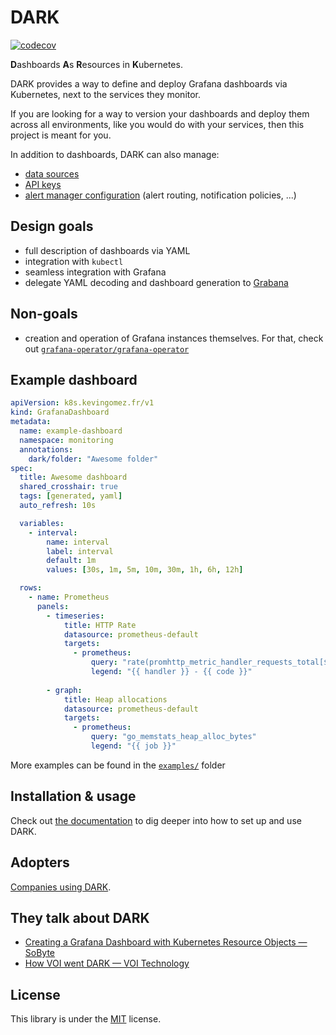 # DARK

[![codecov](https://codecov.io/gh/K-Phoen/dark/branch/master/graph/badge.svg)](https://codecov.io/gh/K-Phoen/dark)

**D**ashboards **A**s **R**esources in **K**ubernetes.

DARK provides a way to define and deploy Grafana dashboards via Kubernetes, next to the services they monitor.

If you are looking for a way to version your dashboards and deploy them across all environments, like you would do
with your services, then this project is meant for you.

In addition to dashboards, DARK can also manage:

* [data sources](./docs/index.md#data-sources)
* [API keys](./docs/usage/creating-api-keys.md)
* [alert manager configuration](./docs/index.md#alerting-configuration) (alert routing, notification policies, ...)

## Design goals

* full description of dashboards via YAML
* integration with `kubectl`
* seamless integration with Grafana
* delegate YAML decoding and dashboard generation to [Grabana](https://github.com/K-Phoen/grabana)

## Non-goals

* creation and operation of Grafana instances themselves. For that, check out [`grafana-operator/grafana-operator`](https://github.com/grafana-operator/grafana-operator)

## Example dashboard

```yaml
apiVersion: k8s.kevingomez.fr/v1
kind: GrafanaDashboard
metadata:
  name: example-dashboard
  namespace: monitoring
  annotations:
    dark/folder: "Awesome folder"
spec:
  title: Awesome dashboard
  shared_crosshair: true
  tags: [generated, yaml]
  auto_refresh: 10s

  variables:
    - interval:
        name: interval
        label: interval
        default: 1m
        values: [30s, 1m, 5m, 10m, 30m, 1h, 6h, 12h]

  rows:
    - name: Prometheus
      panels:
        - timeseries:
            title: HTTP Rate
            datasource: prometheus-default
            targets:
              - prometheus:
                  query: "rate(promhttp_metric_handler_requests_total[$interval])"
                  legend: "{{ handler }} - {{ code }}"
        
        - graph:
            title: Heap allocations
            datasource: prometheus-default
            targets:
              - prometheus:
                  query: "go_memstats_heap_alloc_bytes"
                  legend: "{{ job }}"
```

More examples can be found in the [`examples/`](./examples) folder

## Installation & usage

Check out [the documentation](docs/index.md) to dig deeper into how to set up and use DARK.

## Adopters

[Companies using DARK](ADOPTERS.md).

## They talk about DARK

* [Creating a Grafana Dashboard with Kubernetes Resource Objects — SoByte](https://www.sobyte.net/post/2021-11/use-crd-create-grafana-dashboard/)
* [How VOI went DARK — VOI Technology](https://medium.com/voi-engineering/how-voi-went-dark-afb43c45f094)

## License

This library is under the [MIT](LICENSE) license.
